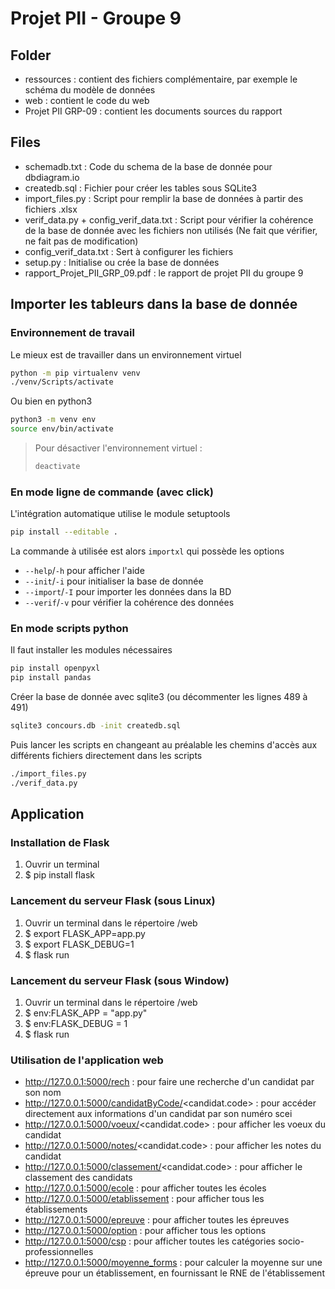 # Projet PII - Groupe 9

## Folder
- ressources : contient des fichiers complémentaire, par exemple le schéma du modèle de données
- web : contient le code du web
- Projet PII GRP-09 : contient les documents sources du rapport

## Files

- schemadb.txt : Code du schema de la base de donnée pour dbdiagram.io
- createdb.sql : Fichier pour créer les tables sous SQLite3
- import_files.py : Script pour remplir la base de données à partir des fichiers .xlsx
- verif_data.py + config_verif_data.txt : Script pour vérifier la cohérence de la base de donnée avec les fichiers non utilisés (Ne fait que vérifier, ne fait pas de modification)
- config_verif_data.txt : Sert à configurer les fichiers
- setup.py : Initialise ou crée la base de données
- rapport_Projet_PII_GRP_09.pdf : le rapport de projet PII du groupe 9

## Importer les tableurs dans la base de donnée

### Environnement de travail

Le mieux est de travailler dans un environnement virtuel  
```bash
python -m pip virtualenv venv
./venv/Scripts/activate
```
Ou bien en python3
```bash
python3 -m venv env
source env/bin/activate
```

>Pour  désactiver l'environnement virtuel :  
> ```bash
> deactivate
> ```

### En mode ligne de commande (avec click)
L'intégration automatique utilise le module setuptools
```bash
pip install --editable .
```

La commande à utilisée est alors `importxl` qui possède les options
* `--help`/`-h` pour afficher l'aide
* `--init`/`-i` pour initialiser la base de donnée
* `--import`/`-I` pour importer les données dans la BD
* `--verif`/`-v` pour vérifier la cohérence des données

### En mode scripts python
Il faut installer les modules nécessaires
```bash
pip install openpyxl
pip install pandas
```
Créer la base de donnée avec sqlite3 (ou décommenter les lignes 489 à 491)
```bash
sqlite3 concours.db -init createdb.sql
```
Puis lancer les scripts en changeant au préalable les chemins d'accès aux différents fichiers directement dans les scripts
```bash
./import_files.py
./verif_data.py
```

## Application

### Installation de Flask
1. Ouvrir un terminal
2. $ pip install flask

### Lancement du serveur Flask (sous Linux)
1. Ouvrir un terminal dans le répertoire /web
2. $ export FLASK_APP=app.py
3. $ export FLASK_DEBUG=1
4. $ flask run

### Lancement du serveur Flask (sous Window)
1. Ouvrir un terminal dans le répertoire /web
2. $ env:FLASK_APP = "app.py"
3. $ env:FLASK_DEBUG = 1
4. $ flask run

### Utilisation de l'application web
- http://127.0.0.1:5000/rech : pour faire une recherche d'un candidat par son nom
- http://127.0.0.1:5000/candidatByCode/<candidat.code> : pour accéder directement aux informations d'un candidat par son numéro scei
- http://127.0.0.1:5000/voeux/<candidat.code> : pour afficher les voeux du candidat
- http://127.0.0.1:5000/notes/<candidat.code> : pour afficher les notes du candidat
- http://127.0.0.1:5000/classement/<candidat.code> : pour afficher le classement des candidats
- http://127.0.0.1:5000/ecole : pour afficher toutes les écoles
- http://127.0.0.1:5000/etablissement : pour afficher tous les établissements
- http://127.0.0.1:5000/epreuve : pour afficher toutes les épreuves
- http://127.0.0.1:5000/option : pour afficher tous les options
- http://127.0.0.1:5000/csp : pour afficher toutes les catégories socio-professionnelles
- http://127.0.0.1:5000/moyenne_forms : pour calculer la moyenne sur une épreuve pour un établissement, en fournissant le RNE de l'établissement
